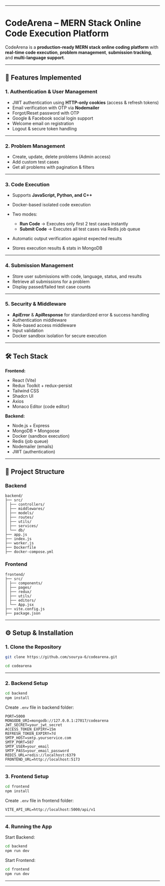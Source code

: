 
---

#  CodeArena – MERN Stack Online Code Execution Platform

CodeArena is a **production-ready MERN stack online coding platform** with **real-time code execution**, **problem management**, **submission tracking**, and **multi-language support**.

---

## 🚀 Features Implemented

### 1. Authentication & User Management

* JWT authentication using **HTTP-only cookies** (access & refresh tokens)
* Email verification with OTP via **Nodemailer**
* Forgot/Reset password with OTP
* Google & Facebook social login support
* Welcome email on registration
* Logout & secure token handling

---

### 2. Problem Management

* Create, update, delete problems (Admin access)
* Add custom test cases
* Get all problems with pagination & filters

---

### 3. Code Execution

* Supports **JavaScript, Python, and C++**
* Docker-based isolated code execution
* Two modes:

  * **Run Code** → Executes only first 2 test cases instantly
  * **Submit Code** → Executes all test cases via Redis job queue
* Automatic output verification against expected results
* Stores execution results & stats in MongoDB

---

### 4. Submission Management

* Store user submissions with code, language, status, and results
* Retrieve all submissions for a problem
* Display passed/failed test case counts

---

### 5. Security & Middleware

* **ApiError** & **ApiResponse** for standardized error & success handling
* Authentication middleware
* Role-based access middleware
* Input validation
* Docker sandbox isolation for secure execution

---

## 🛠️ Tech Stack

**Frontend:**

* React (Vite)
* Redux Toolkit + redux-persist
* Tailwind CSS
* Shadcn UI
* Axios
* Monaco Editor (code editor)

**Backend:**

* Node.js + Express
* MongoDB + Mongoose
* Docker (sandbox execution)
* Redis (job queue)
* Nodemailer (emails)
* JWT (authentication)

---

## 📂 Project Structure

### Backend

```plaintext
backend/
├── src/
│ ├── controllers/
│ ├── middlewares/
│ ├── models/
│ ├── routes/
│ ├── utils/
│ ├── services/
│ └── db/
├── app.js
├── index.js
├── worker.js
├── Dockerfile
├── docker-compose.yml
```

### Frontend

```plaintext
frontend/
├── src/
│ ├── components/
│ ├── pages/
│ ├── redux/
│ ├── utils/
│ ├── editors/
│ └── App.jsx
├── vite.config.js
├── package.json
```

---

## ⚙️ Setup & Installation

### 1. Clone the Repository

```bash
git clone https://github.com/sourya-6/codearena.git
```

```bash
cd codearena
```

---

### 2. Backend Setup

```bash
cd backend
npm install
```

Create `.env` file in backend folder:

```plaintext
PORT=5000
MONGODB_URI=mongodb://127.0.0.1:27017/codearena
JWT_SECRET=your_jwt_secret
ACCESS_TOKEN_EXPIRY=15m
REFRESH_TOKEN_EXPIRY=7d
SMTP_HOST=smtp.yourservice.com
SMTP_PORT=587
SMTP_USER=your_email
SMTP_PASS=your_email_password
REDIS_URL=redis://localhost:6379
FRONTEND_URL=http://localhost:5173
```

---

### 3. Frontend Setup

```bash
cd frontend
npm install
```

Create `.env` file in frontend folder:

```plaintext
VITE_API_URL=http://localhost:5000/api/v1
```

---

### 4. Running the App

Start Backend:

```bash
cd backend
npm run dev
```

Start Frontend:

```bash
cd frontend
npm run dev
```

---


